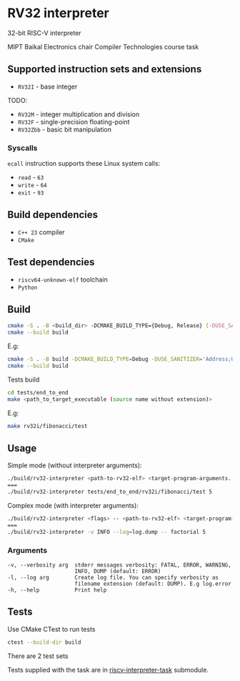 # RV32 interpreter

32-bit RISC-V interpreter

MIPT Baikal Electronics chair Compiler Technologies course task

## Supported instruction sets and extensions

- `RV32I` - base integer

TODO:

- `RV32M` - integer multiplication and division
- `RV32F` - single-precision floating-point
- `RV32Zbb` - basic bit manipulation

### Syscalls

`ecall` instruction supports these Linux system calls:
- `read` - `63`
- `write` - `64`
- `exit` - `93`

## Build dependencies

- `C++ 23` compiler
- `CMake`

## Test dependencies

- `riscv64-unknown-elf` toolchain
- `Python`

## Build

```bash
cmake -S . -B <build_dir> -DCMAKE_BUILD_TYPE={Debug, Release} [-DUSE_SANITIZER='Address;Undefined']
cmake --build build
```

E.g:

```bash
cmake -S . -B build -DCMAKE_BUILD_TYPE=Debug -DUSE_SANITIZER='Address;Undefined'
cmake --build build
```

Tests build

```bash
cd tests/end_to_end
make <path_to_target_executable (source name without extension)>
```

E.g:

```bash
make rv32i/fibonacci/test
```

## Usage

Simple mode (without interpreter arguments):

```bash
./build/rv32-interpreter <path-to-rv32-elf> <target-program-arguments...>
===
./build/rv32-interpreter tests/end_to_end/rv32i/fibonacci/test 5
```

Complex mode (with interpreter arguments):

```bash
./build/rv32-interpreter <flags> -- <path-to-rv32-elf> <target-program-arguments...>
===
./build/rv32-interpreter -v INFO --log=log.dump -- factorial 5
```

### Arguments

```
-v, --verbosity arg  stderr messages verbosity: FATAL, ERROR, WARNING,
                     INFO, DUMP (default: ERROR)
-l, --log arg        Create log file. You can specify verbosity as
                     filename extension (default: DUMP). E.g log.error
-h, --help           Print help

```
## Tests

Use CMake CTest to run tests

```bash
ctest --build-dir build
```

There are 2 test sets

Tests supplied with the task are in [riscv-interpreter-task](https://gitlab.com/iDang3r/riscv-interpreter-task) submodule.

